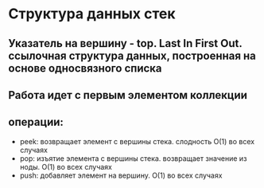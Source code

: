 # Структура данных стек
## Указатель на вершину - top. Last In First Out. ссылочная структура данных, построенная на основе односвязного списка
## Работа идет с первым элементом коллекции
## операции:
- peek: возвращает элемент с вершины стека. слодность О(1) во всех случаях
- pop: изъятие элемента с вершины стека. возвращает значение из ноды. О(1) во всех случаях
- push: добавляет элемент на вершину. О(1) во всех случаях